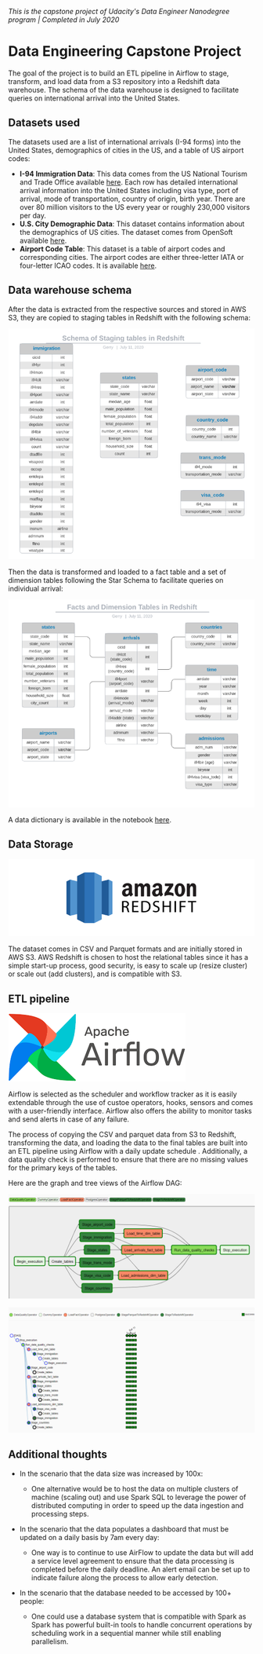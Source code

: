 _This is the capstone project of Udacity's Data Engineer Nanodegree program | Completed in July 2020_

# Data Engineering Capstone Project

The goal of the project is to build an ETL pipeline in Airflow to stage, transform, and load data from a S3 repository into a Redshift data warehouse. The schema of the data warehouse is designed to facilitate queries on international arrival into the United States. 

## Datasets used

The datasets used are a list of international arrivals (I-94 forms) into the United States, demographics of cities in the US, and a table of US airport codes:


- **I-94 Immigration Data**: This data comes from the US National Tourism and Trade Office available [here](https://travel.trade.gov/research/reports/i94/historical/2016.html). Each row has detailed international arrival information into the United States including visa type, port of arrival, mode of transportation, country of origin, birth year.  There are over 80 million visitors to the US every year or roughly 230,000 visitors per day.
- **U.S. City Demographic Data**: This dataset contains information about the demographics of US cities. The dataset comes from OpenSoft available [here](https://public.opendatasoft.com/explore/dataset/us-cities-demographics/export/). 
- **Airport Code Table**: This dataset is a table of airport codes and corresponding cities. The airport codes are either three-letter IATA or four-letter ICAO codes. It is available [here](https://datahub.io/core/airport-codes#data).


## Data warehouse schema

After the data is extracted from the respective sources and stored in AWS S3, they are copied to staging tables in Redshift with the following schema:

![Staging tables](images/staging_tables.png)


Then the data is transformed and loaded to a fact table and a set of dimension tables following the Star Schema to facilitate queries on individual arrival:

![Facts and dimension tables](images/fact_dimension_tables.png)

A data dictionary is available in the notebook [here](project_notebook.ipynb).

## Data Storage

![Redshift logo](images/amazon_redshift_logo1.png)

The dataset comes in CSV and Parquet formats and are initially stored in AWS S3. AWS Redshift is chosen to host the relational tables since it has a simple start-up process, good security, is easy to scale up (resize cluster) or scale out (add clusters), and is compatible with S3. 

## ETL pipeline

![Airflow logo](images/airflow-image1.png)

Airflow is selected as the scheduler and workflow tracker as it is easily extendable through the use of custoe operators, hooks, sensors and comes with a user-friendly interface. Airflow also offers the ability to monitor tasks and send alerts in case of any failure.

The process of copying the CSV and parquet data from S3 to Redshift, transforming the data, and loading the data to the final tables are built into an ETL pipeline using Airflow with a daily update schedule . Additionally, a data quality check is performed to ensure that there are no missing values for the primary keys of the tables. 


Here are the graph and tree views of the Airflow DAG:

![Graph DAG](images/dag_image.png)


![Tree DAG](images/success_dag.png)


## Additional thoughts

* In the scenario that the data size was increased by 100x:
    * One alternative would be to host the data on multiple clusters of machine (scaling out) and use Spark SQL to leverage the power of distributed computing in order to speed up the data ingestion and processing steps. 
    
    
* In the scenario that the data populates a dashboard that must be updated on a daily basis by 7am every day:
    * One way is to continue to use AirFlow to update the data but will add a service level agreement to ensure that the data processing is completed before the daily deadline. An alert email can be set up to indicate failure along the process to allow early detection.


* In the scenario that the database needed to be accessed by 100+ people:
    * One could use a database system that is compatible with Spark as Spark has powerful built-in tools to handle concurrent operations by scheduling work in a sequential manner while still enabling parallelism.
